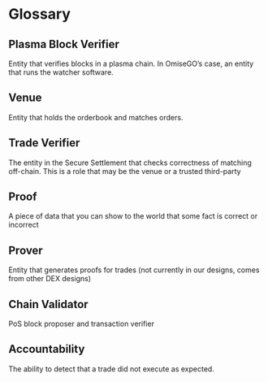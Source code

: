 # Glossary

## Plasma Block Verifier
Entity that verifies blocks in a plasma chain. In OmiseGO’s case, an entity that runs the watcher software.

## Venue
Entity that holds the orderbook and matches orders.

## Trade Verifier
The entity in the Secure Settlement that checks correctness of matching off-chain. This is a role that may be the venue or a trusted third-party

## Proof
A piece of data that you can show to the world that some fact is correct or incorrect

## Prover
Entity that generates proofs for trades (not currently in our designs, comes from other DEX designs)

## Chain Validator
PoS block proposer and transaction verifier

## Accountability
The ability to detect that a trade did not execute as expected.
